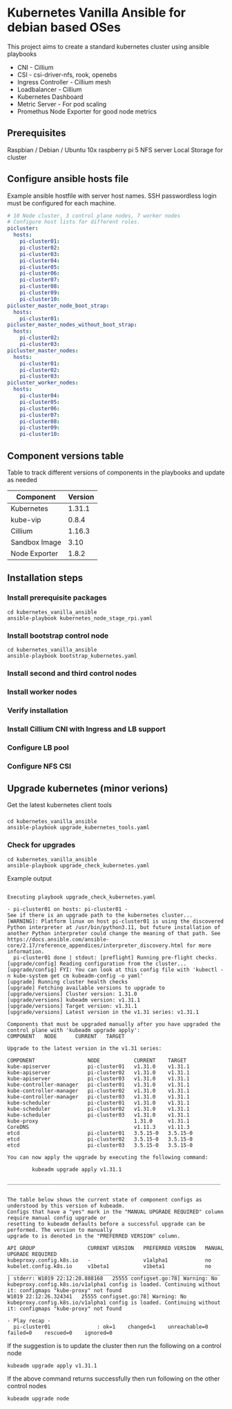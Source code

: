 # Kubernetes Vanilla Ansible for debian based OSes 
This project aims to create a standard kubernetes cluster using ansible playbooks

* CNI - Cillium
* CSI - csi-driver-nfs, rook, openebs
* Ingress Controller - Cillium mesh
* Loadbalancer - Cillium 
* Kubernetes Dashboard
* Metric Server - For pod scaling
* Promethus Node Exporter for good node metrics

## Prerequisites

Raspbian / Debian / Ubuntu 
10x raspberry pi 5
NFS server
Local Storage for cluster

## Configure ansible hosts file

Example ansible hostfile with server host names. SSH passwordless login must be configured for each machine.

```yaml
# 10 Node cluster, 3 control plane nodes, 7 worker nodes
# Configure host lists for different roles.
picluster:
  hosts:
    pi-cluster01:
    pi-cluster02:
    pi-cluster03:
    pi-cluster04:
    pi-cluster05:
    pi-cluster06:
    pi-cluster07:
    pi-cluster08:
    pi-cluster09:
    pi-cluster10:
picluster_master_node_boot_strap:
  hosts:
    pi-cluster01:
picluster_master_nodes_without_boot_strap:
  hosts:
    pi-cluster02:
    pi-cluster03:
picluster_master_nodes:
  hosts:
    pi-cluster01:
    pi-cluster02:
    pi-cluster03:
picluster_worker_nodes:
  hosts:
    pi-cluster04:
    pi-cluster05:
    pi-cluster06:
    pi-cluster07:
    pi-cluster08:
    pi-cluster09:
    pi-cluster10:
```

## Component versions table

Table to track different versions of components in the playbooks and update as needed

| Component  | Version |
| ------------- | ------------- |
| Kubernetes  | 1.31.1  |
| kube-vip  | 0.8.4  |
| Cillium  | 1.16.3  |
| Sandbox Image  | 3.10  |
| Node Exporter  | 1.8.2  |

## Installation steps

### Install prerequisite packages

```console
cd kubernetes_vanilla_ansible
ansible-playbook kubernetes_node_stage_rpi.yaml
```

### Install bootstrap control node

```console
cd kubernetes_vanilla_ansible
ansible-playbook bootstrap_kubernetes.yaml
```

### Install second and third control nodes

### Install worker nodes

### Verify installation

### Install Cillium CNI with Ingress and LB support

### Configure LB pool

### Configure NFS CSI

## Upgrade kubernetes (minor verions)

Get the latest kubernetes client tools

### 
```console
cd kubernetes_vanilla_ansible
ansible-playbook upgrade_kubernetes_tools.yaml
```

### Check for upgrades

```console
cd kubernetes_vanilla_ansible
ansible-playbook upgrade_check_kubernetes.yaml
```
Example output

```console

Executing playbook upgrade_check_kubernetes.yaml

- pi-cluster01 on hosts: pi-cluster01 -
See if there is an upgrade path to the kubernetes cluster...
[WARNING]: Platform linux on host pi-cluster01 is using the discovered Python interpreter at /usr/bin/python3.11, but future installation of another Python interpreter could change the meaning of that path. See https://docs.ansible.com/ansible-core/2.17/reference_appendices/interpreter_discovery.html for more information.
  pi-cluster01 done | stdout: [preflight] Running pre-flight checks.
[upgrade/config] Reading configuration from the cluster...
[upgrade/config] FYI: You can look at this config file with 'kubectl -n kube-system get cm kubeadm-config -o yaml'
[upgrade] Running cluster health checks
[upgrade] Fetching available versions to upgrade to
[upgrade/versions] Cluster version: 1.31.0
[upgrade/versions] kubeadm version: v1.31.1
[upgrade/versions] Target version: v1.31.1
[upgrade/versions] Latest version in the v1.31 series: v1.31.1

Components that must be upgraded manually after you have upgraded the control plane with 'kubeadm upgrade apply':
COMPONENT   NODE      CURRENT   TARGET

Upgrade to the latest version in the v1.31 series:

COMPONENT                 NODE           CURRENT    TARGET
kube-apiserver            pi-cluster01   v1.31.0    v1.31.1
kube-apiserver            pi-cluster02   v1.31.0    v1.31.1
kube-apiserver            pi-cluster03   v1.31.0    v1.31.1
kube-controller-manager   pi-cluster01   v1.31.0    v1.31.1
kube-controller-manager   pi-cluster02   v1.31.0    v1.31.1
kube-controller-manager   pi-cluster03   v1.31.0    v1.31.1
kube-scheduler            pi-cluster01   v1.31.0    v1.31.1
kube-scheduler            pi-cluster02   v1.31.0    v1.31.1
kube-scheduler            pi-cluster03   v1.31.0    v1.31.1
kube-proxy                               1.31.0     v1.31.1
CoreDNS                                  v1.11.3    v1.11.3
etcd                      pi-cluster01   3.5.15-0   3.5.15-0
etcd                      pi-cluster02   3.5.15-0   3.5.15-0
etcd                      pi-cluster03   3.5.15-0   3.5.15-0

You can now apply the upgrade by executing the following command:

        kubeadm upgrade apply v1.31.1

_____________________________________________________________________


The table below shows the current state of component configs as understood by this version of kubeadm.
Configs that have a "yes" mark in the "MANUAL UPGRADE REQUIRED" column require manual config upgrade or
resetting to kubeadm defaults before a successful upgrade can be performed. The version to manually
upgrade to is denoted in the "PREFERRED VERSION" column.

API GROUP                 CURRENT VERSION   PREFERRED VERSION   MANUAL UPGRADE REQUIRED
kubeproxy.config.k8s.io   -                 v1alpha1            no
kubelet.config.k8s.io     v1beta1           v1beta1             no
_____________________________________________________________________ | stderr: W1019 22:12:20.888168   25555 configset.go:78] Warning: No kubeproxy.config.k8s.io/v1alpha1 config is loaded. Continuing without it: configmaps "kube-proxy" not found
W1019 22:12:26.324341   25555 configset.go:78] Warning: No kubeproxy.config.k8s.io/v1alpha1 config is loaded. Continuing without it: configmaps "kube-proxy" not found

- Play recap -
  pi-cluster01               : ok=1    changed=1    unreachable=0    failed=0    rescued=0    ignored=0
```

If the suggestion is to update the cluster then run the following on a control node 

```console
kubeadm upgrade apply v1.31.1
```
If the above command returns successfully then run following on the other control nodes

```console
kubeadm upgrade node
```